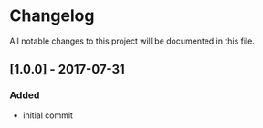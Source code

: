 # Changelog
All notable changes to this project will be documented in this file.

## [1.0.0] - 2017-07-31

### Added
- initial commit